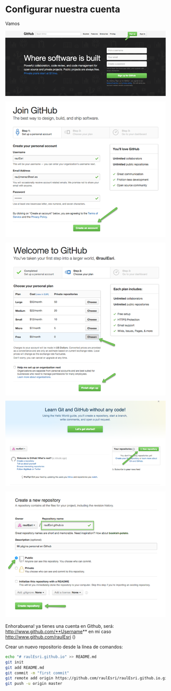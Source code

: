 # Configurar nuestra cuenta

Vamos

[![](../images/github_1.png)](../images/github_1.png)

[![](../images/github_2.png)](../images/github_2.png)

[![](../images/github_3.png)](../images/github_3.png)

[![](../images/github_4.png)](../images/github_4.png)

[![](../images/github_5.png)](../images/github_5.png)

Enhorabuena! ya tienes una cuenta en Github, será: http://www.github.com/**Username** en mi caso http://www.github.com/raulEsri ()

Crear un nuevo repositorio desde la línea de comandos:
```bash
echo "# raulEsri.github.io" >> README.md
git init
git add README.md
git commit -m "first commit"
git remote add origin https://github.com/raulEsri/raulEsri.github.io.git
git push -u origin master
```